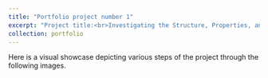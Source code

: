 ```yaml
---
title: "Portfolio project number 1"
excerpt: "Project title:<br>Investigating the Structure, Properties, and Behavior Prediction of GaAs Semiconductor Lasers with 808 nm Radiation Wavelength and Bandwidth Less than 5 nm<br/><img src='/images/projet1_0.png'>"
collection: portfolio
---
```


Here is a visual showcase depicting various steps of the project through the following images.


<html>
<head>
    <style>
        /* Style for the left column */
        .column-left {
            float: left; /* Float the left column to the left */
            width: 50%;   /* Set the width to 50% to create two equal columns */
        }

        /* Style for the right column */
        .column-right {
            float: left; /* Float the right column to the left */
            width: 50%;   /* Set the width to 50% to create two equal columns */
        }

        /* Clear the float to prevent other elements from floating around the columns */
        .clearfix::after {
            content: "";
            clear: both;
            display: table;
        }
    </style>
</head>
<body>

<div class="column-left">
    <!-- Content for the left column goes here -->
    <h2>Left Column</h2>
    <p><img src='/images/projet1_1.PNG' alt="Image Alt Text" style="max-width: 300px; height: auto;">
    <figure>
        <img src="projet1_1.PNG" alt="Fig.1" style="width:100%;">
        <figcaption>The first mask layer designed for chrome/gold layer photolithography using CorelDRAW software.</figcaption>
    </figure></p>

     <p><img src='/images/projet1_3.JPG' alt="Image Alt Text" style="max-width: 300px; height: auto;">
     <figure>
        <img src="projet1_3.PNG" alt="Fig.3" style="width:100%">
        <figcaption>Preparing the samples for gold coating by positioning them on the DC sputtering machine.</figcaption>
     </figure></p>

     <p><img src='/images/projet1_5.JPG' alt="Image Alt Text" style="max-width: 300px; height: auto;">
     <figure>
        <img src="projet1_5.PNG" alt="Fig.5" style="width:100%">
        <figcaption>Inserting the mask into the lithography machine and precisely aligning it with the mask aligners to ensure accurate positioning in the manufacturing process.</figcaption>
     </figure></p>

     <p><img src='/images/projet1_7.JPG' alt="Image Alt Text" style="max-width: 300px; height: auto;">
     <figure>
        <img src="projet1_7.PNG" alt="Fig.7" style="width:100%">
        <figcaption>Samples following the completion of the gold etching process.</figcaption>
     </figure></p>

     <p><img src='/images/projet1_9.JPG' alt="Image Alt Text" style="max-width: 300px; height: auto;">
     <figure>
        <img src="projet1_9.PNG" alt="Fig.9" style="width:100%">
     <figcaption>?</figcaption>
     </figure></p>

     <p><img src='/images/projet1_11.JPG' alt="Image Alt Text" style="max-width: 300px; height: auto;">
     <figure>
         <img src="projet1_11.JPG" alt="Fig.11" style="width:100%">
     <figcaption>Placing the samples in their storage place in the Physical Vapor Deposition device</figcaption>
     </figure></p> 

    <!-- Add similar code for other images and captions -->

</div>

<div class="column-right">
    <!-- Content for the right column goes here -->
    <h2>Right Column</h2>
    <p><img src='/images/projet1_2.PNG' alt="Image Alt Text" style="max-width: 300px; height: auto;">
    <figure>
        <img src="projet1_2.PNG" alt="Fig.2" style="width:100%;">
        <figcaption>The second mask layer was created using CorelDRAW software specifically for nickel layer photolithography.</figcaption>
    </figure></p>

    <p><img src='/images/projet1_4.JPG' alt="Image Alt Text" style="max-width: 300px; height: auto;">
    <figure>
        <img src="projet1_4.PNG" alt="Fig.4" style="width:100%">
        <figcaption>Following gold DC sputtering, the sample exhibits a mirror-like surface, indicative of the precise layering and quality of the deposited material.</figcaption>
    </figure></p>

    <p><img src='/images/projet1_6.JPG' alt="Image Alt Text" style="max-width: 300px; height: auto;">
    <figure>
        <img src="projet1_6.PNG" alt="Fig.6" style="width:100%">
        <figcaption>Immerse the sample in the gold etchant.</figcaption>
    </figure></p>

    <p><img src='/images/projet1_8.JPG' alt="Image Alt Text" style="max-width: 300px; height: auto;">
    <figure>
        <img src="projet1_8.PNG" alt="Fig.8" style="width:100%">
        <figcaption>Examine the gold-patterned interdigitated fingers under the Compound Light Microscope.</figcaption>
    </figure></p>

    <p><img src='/images/projet1_10.JPG' alt="Image Alt Text" style="max-width: 300px; height: auto;">
    <figure>
        <img src="projet1_10.PNG" alt="Fig.10" style="width:100%">
        <figcaption>?</figcaption>
    </figure></p>

    <p><img src='/images/projet1_12.JPG' alt="Image Alt Text" style="max-width: 300px; height: auto;">
    <figure>
       <img src="projet1_12.JPG" alt="Fig.12" style="width:100%">
    <figcaption>The final device</figcaption>
    </figure></p>
    <!-- Add similar code for other images and captions -->

</div>

<div class="clearfix"></div> <!-- Clear the float after the columns -->

</body>
</html>
